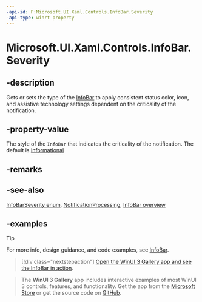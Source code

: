 ```yaml
---
-api-id: P:Microsoft.UI.Xaml.Controls.InfoBar.Severity
-api-type: winrt property
---
```


# Microsoft.UI.Xaml.Controls.InfoBar.Severity

<!--
public Microsoft.UI.Xaml.Controls.InfoBarSeverity Severity { get; set; }
-->


## -description

Gets or sets the type of the [InfoBar](infobar.md) to apply consistent status color, icon, and assistive technology settings dependent on the criticality of the notification.

## -property-value

The style of the `InfoBar` that indicates the criticality of the notification. The default is [Informational](infobarseverity.md)

## -remarks

## -see-also

[InfoBarSeverity enum](infobarseverity.md), [NotificationProcessing](/windows/win32/api/uiautomationcore/ne-uiautomationcore-notificationprocessing), [InfoBar overview](/windows/apps/design/controls/infobar)

## -examples

> [!TIP]
> For more info, design guidance, and code examples, see [InfoBar](/windows/apps/design/controls/infobar).

> [!div class="nextstepaction"]
> [Open the WinUI 3 Gallery app and see the InfoBar in action](winui3gallery:/item/InfoBar).

> The **WinUI 3 Gallery** app includes interactive examples of most WinUI 3 controls, features, and functionality. Get the app from the [Microsoft Store](https://www.microsoft.com/store/productId/9P3JFPWWDZRC) or get the source code on [GitHub](https://github.com/microsoft/WinUI-Gallery).
